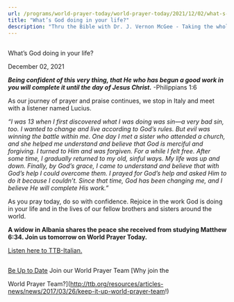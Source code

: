 ```yaml
---
url: /programs/world-prayer-today/world-prayer-today/2021/12/02/what-s-god-doing-in-your-life
title: "What’s God doing in your life?"
description: "Thru the Bible with Dr. J. Vernon McGee - Taking the whole Word to the whole world"
---
```







## 
 What’s God doing in your life?


December 02, 2021




***Being confident of this very thing, that He who has begun a good work in you will complete it until the day of Jesus Christ.*** -Philippians 1:6 

As our journey of prayer and praise continues, we stop in Italy and meet with a listener named Lucius.

*“I was 13 when I first discovered what I was doing was sin—a very bad sin, too. I wanted to change and live according to God’s rules. But evil was winning the battle within me. One day I met a sister who attended a church, and she helped me understand and believe that God is merciful and forgiving. I turned to Him and was forgiven. For a while I felt free. After some time, I gradually returned to my old, sinful ways. My life was up and down. Finally, by God’s grace, I came to understand and believe that with God’s help I could overcome them. I prayed for God’s help and asked Him to do it because I couldn’t. Since that time, God has been changing me, and I believe He will complete His work.”* 

 As you pray today, do so with confidence. Rejoice in the work God is doing in your life and in the lives of our fellow brothers and sisters around the world.  

 **A widow in Albania shares the peace she received from studying Matthew 6:34. Join us tomorrow on World Prayer Today.**

 [Listen here to TTB-Italian.](https://ttb.twr.org/home/day,0441/language,ITA)







## 




[Be Up to Date](http://feeds.feedburner.com/WorldPrayerToday "World Prayer Today RSS Feed")
Join our World Prayer Team
[Why join the  

World Prayer Team?](http://ttb.org/resources/articles-news/news/2017/03/26/keep-it-up-world-prayer-team!)




